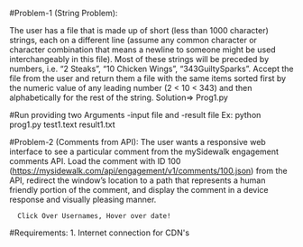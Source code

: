 #Problem-1 (String Problem):
  
  The user has a file that is made up of short (less than 1000 character) strings, each on a different line (assume any common character or character combination that means a newline to someone might be used interchangeably in this file). Most of these strings will be preceded by numbers, i.e. “2 Steaks”, “10 Chicken Wings”, “343GuiltySparks”. Accept the file from the user and return them a file with the same items sorted first by the numeric value of any leading number (2 < 10 < 343) and then alphabetically for the rest of the string.
  Solution=> Prog1.py
  
  #Run providing two Arguments -input file and -result file 
    Ex: python prog1.py test1.text result1.txt
    


#Problem-2 (Comments from API):
  The user wants a responsive web interface to see a particular comment from the mySidewalk engagement comments API. Load the comment with ID 100 (https://mysidewalk.com/api/engagement/v1/comments/100.json) from the API, redirect the window’s location to a path that represents a human friendly portion of the comment, and display the comment in a device response and visually pleasing manner.
  
      Click Over Usernames, Hover over date!
  
  #Requirements: 
    1. Internet connection for CDN's
  
